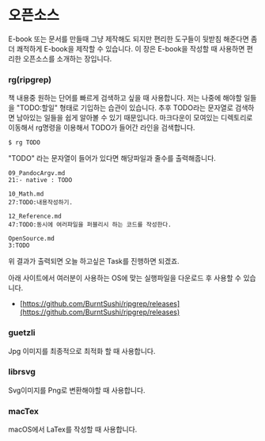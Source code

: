 
# 오픈소스
E-book 또는 문서를 만들때 그냥 제작해도 되지만 편리한 도구들이 뒷받침 해준다면 좀더 쾌적하게 E-book을 제작할 수 있습니다.
이 장은 E-book을 작성할 때 사용하면 편리한 오픈소스를 소개하는 장입니다.

### rg(ripgrep)
책 내용중 원하는 단어를 빠르게 검색하고 싶을 때 사용합니다.
저는 나중에 해야할 일들을 "TODO:할일" 형태로 기입하는 습관이 있습니다.
추후 TODO라는 문자열로 검색하면 남아있는 일들을 쉽게 알아볼 수 있기 때문입니다.
마크다운이 모여있는 디렉토리로 이동해서 rg명령을 이용해서 TODO가 들어간 라인을 검색합니다.

    $ rg TODO

"TODO" 라는 문자열이 들어가 있다면 해당파일과 줄수를 출력해줍니다.

    09_PandocArgv.md
    21:- native : TODO

    10_Math.md
    27:TODO:내용작성하기.

    12_Reference.md
    47:TODO:동시에 여러파일을 퍼블리시 하는 코드를 작성한다.

    OpenSource.md
    3:TODO

위 결과가 출력되면 오늘 하고싶은 Task를 진행하면 되겠죠.

아래 사이트에서 여러분이 사용하는 OS에 맞는 실행파일을 다운로드 후 사용할 수 있습니다.

- [https://github.com/BurntSushi/ripgrep/releases](https://github.com/BurntSushi/ripgrep/releases)

### guetzli
Jpg 이미지를 최종적으로 최적화 할 때 사용합니다.

### librsvg
Svg이미지를 Png로 변환해야할 때 사용합니다.

### macTex
macOS에서 LaTex를 작성할 때 사용합니다.